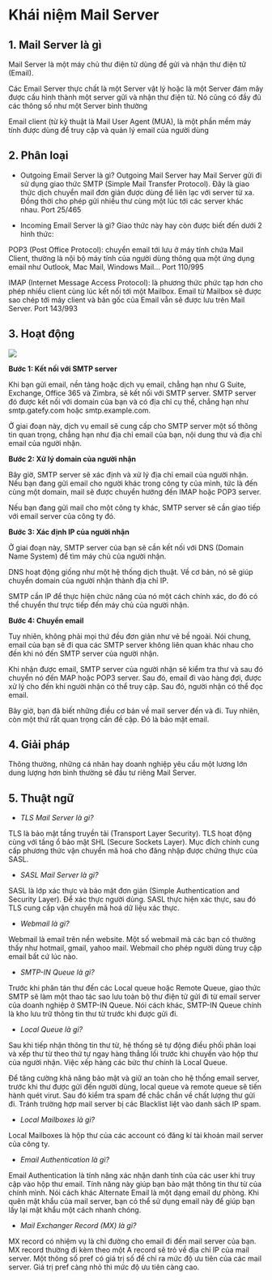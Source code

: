 # Khái niệm Mail Server

## 1. Mail Server là gì

Mail Server là một máy chủ thư điện tử dùng để gửi và nhận thư điện tử (Email).

Các Email Server thực chất là một Server vật lý hoặc là một Server đám mây được cấu hình thành một server gửi và nhận thư điện tử. Nó cũng có đầy đủ các thông số như một Server bình thường

Email client (từ kỹ thuật là Mail User Agent (MUA), là một phần mềm máy tính được dùng để truy cập và quản lý email của người dùng


## 2. Phân loại

- Outgoing Email Server là gì? 
Outgoing Mail Server hay Mail Server gửi đi sử dụng giao thức SMTP (Simple Mail Transfer Protocol). Đây là giao thức dịch chuyển mail đơn giản được dùng để liên lạc với server từ xa. Đồng thời cho phép gửi nhiều thư cùng một lúc tới các server khác nhau.
Port 25/465

- Incoming Email Server là gì? 
Giao thức này hay còn được biết đến dưới 2 hình thức: 

POP3 (Post Office Protocol): chuyển email tới lưu ở máy tính chứa Mail Client, thường là nội bộ máy tính của người dùng thông qua một ứng dụng email như Outlook, Mac Mail, Windows Mail… 
Port 110/995

IMAP (Internet Message Access Protocol): là phương thức phức tạp hơn cho phép nhiều client cùng lúc kết nối tới một Mailbox. Email từ Mailbox sẽ được sao chép tới máy client và bản gốc của Email vẫn sẽ được lưu trên Mail Server.
Port 143/993

## 3. Hoạt động

<img src="https://longvan.net/hinhanh/tintuc/cac-thuat-ngu-ve-mail-server.jpg">


**Bước 1: Kết nối với SMTP server**

Khi bạn gửi email, nền tảng hoặc dịch vụ email, chẳng hạn như G Suite, Exchange, Office 365 và Zimbra, sẽ kết nối với SMTP server. SMTP server đó được kết nối với domain của bạn và có địa chỉ cụ thể, chẳng hạn như smtp.gatefy.com hoặc smtp.example.com.

Ở giai đoạn này, dịch vụ email sẽ cung cấp cho SMTP server một số thông tin quan trọng, chẳng hạn như địa chỉ email của bạn, nội dung thư và địa chỉ email của người nhận.

**Bước 2: Xử lý domain của người nhận**

Bây giờ, SMTP server sẽ xác định và xử lý địa chỉ email của người nhận. Nếu bạn đang gửi email cho người khác trong công ty của mình, tức là đến cùng một domain, mail sẽ được chuyển hướng đến IMAP hoặc POP3 server.

Nếu bạn đang gửi mail cho một công ty khác, SMTP server sẽ cần giao tiếp với email server của công ty đó.

**Bước 3: Xác định IP của người nhận**

Ở giai đoạn này, SMTP server của bạn sẽ cần kết nối với DNS (Domain Name System) để tìm máy chủ của người nhận.

DNS hoạt động giống như một hệ thống dịch thuật. Về cơ bản, nó sẽ giúp chuyển domain của người nhận thành địa chỉ IP.

SMTP cần IP để thực hiện chức năng của nó một cách chính xác, do đó có thể chuyển thư trực tiếp đến máy chủ của người nhận.

**Bước 4: Chuyển email**

Tuy nhiên, không phải mọi thứ đều đơn giản như vẻ bề ngoài. Nói chung, email của bạn sẽ đi qua các SMTP server không liên quan khác nhau cho đến khi nó đến SMTP server của người nhận.

Khi nhận được email, SMTP server của người nhận sẽ kiểm tra thư và sau đó chuyển nó đến MAP hoặc POP3 server. Sau đó, email đi vào hàng đợi, được xử lý cho đến khi người nhận có thể truy cập. Sau đó, người nhận có thể đọc email.

Bây giờ, bạn đã biết những điều cơ bản về mail server đến và đi. Tuy nhiên, còn một thứ rất quan trọng cần đề cập. Đó là bảo mật email.

## 4. Giải pháp

Thông thường, những cá nhân hay doanh nghiệp yêu cầu một lương lớn dung lượng hơn bình thường sẽ đầu tư riêng Mail Server.

## 5. Thuật ngữ

- *TLS Mail Server là gì?*

TLS là bảo mật tầng truyền tải (Transport Layer Security). TLS hoạt động cùng với tầng ổ bảo mật SHL (Secure Sockets Layer). Mục đích chính cung cấp phương thức vận chuyển mã hoá cho đăng nhập được chứng thực của SASL.

- *SASL Mail Server là gì?*

SASL là lớp xác thực và bảo mật đơn giản (Simple Authentication and Security Layer). Để xác thực người dùng. SASL thực hiện xác thực, sau đó TLS cung cấp vận chuyển mã hoá dữ liệu xác thực.

- *Webmail là gì?*

Webmail là email trên nền website. Một số webmail mà các bạn có thường thấy như hotmail, gmail, yahoo mail. Webmail cho phép người dùng truy cập email bất cứ lúc nào.

- *SMTP-IN Queue là gì?*

Trước khi phân tán thư đến các Local queue hoặc Remote Queue, giao thức SMTP sẽ làm một thao tác sao lưu toàn bộ thư điện tử gửi đi từ email server của doanh nghiệp ở SMTP-IN Queue. Nói cách khác, SMTP-IN Queue chính là kho lưu trữ thông tin thư từ trước khi được gửi đi.

- *Local Queue là gì?*

Sau khi tiếp nhận thông tin thư từ, hệ thống sẽ tự động điều phối phân loại và xếp thư từ theo thứ tự ngay hàng thẳng lối trước khi chuyến vào hộp thư của người nhận. Việc xếp hàng các bức thư chính là Local Queue.

Để tăng cường khả năng bảo mật và giữ an toàn cho hệ thống email server, trước khi thư được gửi đến người dùng, local queue và remote queue sẽ tiến hành quét virut. Sau đó kiểm tra spam để chắc chắn về chất lượng thư gửi đi. Tránh trường hợp mail server bị các Blacklist liệt vào danh sách IP spam.

- *Local Mailboxes là gì?*

Local Mailboxes là hộp thư của các account có đăng kí tài khoản mail server của công ty.

- *Email Authentication là gì?*

Email Authentication là tính năng xác nhận danh tính của các user khi truy cập vào hộp thư email. Tính năng này giúp bạn bảo mật thông tin thư từ của chính mình. Nói cách khác Alternate Email là một dạng email dự phòng. Khi quên mật khẩu của mail server, bạn có thể sử dụng email này để giúp bạn lấy lại mật khẩu một cách nhanh chóng.

- *Mail Exchanger Record (MX) là gì?*

MX record có nhiệm vụ là chỉ đường cho email đi đến mail server của bạn. MX record thường đi kèm theo một A record sẽ trỏ về địa chỉ IP của mail server. Một thông số pref có giá trị số để chỉ ra mức độ ưu tiên của các mail server. Giá trị pref càng nhỏ thì mức độ ưu tiên càng cao.
